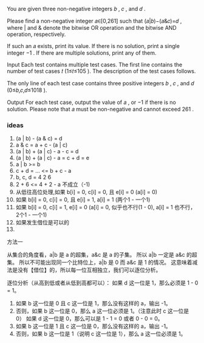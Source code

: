 You are given three non-negative integers 𝑏
, 𝑐
, and 𝑑
.

Please find a non-negative integer 𝑎∈[0,261]
 such that (𝑎|𝑏)−(𝑎&𝑐)=𝑑
, where |
 and &
 denote the bitwise OR operation and the bitwise AND operation, respectively.

If such an 𝑎
 exists, print its value. If there is no solution, print a single integer −1
. If there are multiple solutions, print any of them.

Input
Each test contains multiple test cases. The first line contains the number of test cases 𝑡
 (1≤𝑡≤105
). The description of the test cases follows.

The only line of each test case contains three positive integers 𝑏
, 𝑐
, and 𝑑
 (0≤𝑏,𝑐,𝑑≤1018
).

Output
For each test case, output the value of 𝑎
, or −1
 if there is no solution. Please note that 𝑎
 must be non-negative and cannot exceed 261
.

### ideas
1. (a | b) - (a & c) = d
2. a & c = a + c - (a | c)
3. (a | b) + (a | c) - a - c = d
4. (a | b) + (a | c) - a = c + d = e
5. a | b >= b
6. c + d = ... <= b + c - a
7. b, c, d = 4 2 6
8. 2 + 6 <= 4 + 2 - a 不成立（-1)
9. 从低往高位处理,如果 b[i] = 0, c[i] = 0, 且 e[i] = 0 (a[i] = 0)
10. 如果 b[i] = 0, c[i] = 0, 且 e[i] = 1, a[i] = 1 (两个1 - 一个1)
11.  如果 b[i] = 0, c[i] = 1, e[i] = 0 (a[i] = 0, 似乎也不行(1 - 0), a[i] = 1 也不行，2个1 - 一个1)
12.  如果发生借位是可以的
13.  
方法一

从集合的角度看，a|b 是 a 的超集，a&c 是 a 的子集。
所以 a|b 一定是 a&c 的超集。
所以不可能出现同一个比特位上，a|b 是 0 而 a&c 是 1 的情况。
这意味着减法是没有【借位】的，所以每一位互相独立，我们可以逐位分析。

逐位分析（从高到低或者从低到高都可以）：
如果 d 这一位是 1，那么必须是 1 - 0 = 1。
1. 如果 b 这一位是 0 且 c 这一位是 1，那么没有这样的 a，输出 -1。
2. 否则，如果 b 这一位是 0，那么 a 这一位必须是 1。（注意此时 c 这一位是 0）
如果 d 这一位是 0，那么可以是 1 - 1 = 0 或者 0 - 0 = 0。
1. 如果 b 这一位是 1 且 c 这一位是 0，那么没有这样的 a，输出 -1。
2. 否则，如果 b 这一位是 1（说明 c 这一位是 1），那么 a 这一位必须是 1。
